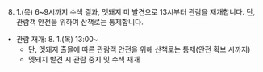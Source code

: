 8. 1.(목) 6~9시까지 수색 결과, 멧돼지 미 발견으로 13시부터 관람을 재개합니다. 단, 관람객 안전을 위하여 산책로는 통제합니다.

- 관람 재개: 8. 1.(목) 13:00~
  - 단, 멧돼지 출몰에 따른 관람객 안전을 위해 산책로는 통제(안전 확보 시까지)
  - 멧돼지 발견 시 관람 중지 및 수색 재개